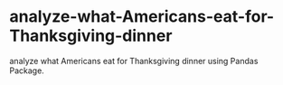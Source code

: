 # analyze-what-Americans-eat-for-Thanksgiving-dinner
analyze what Americans eat for Thanksgiving dinner using Pandas Package.
